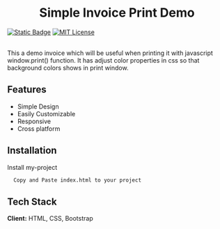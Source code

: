 <h1 align="center">Simple Invoice Print Demo</h1>


[![Static Badge](https://img.shields.io/badge/w3c-validation-blue)](https://validator.w3.org/)  [![MIT License](https://img.shields.io/badge/License-MIT-green.svg)](https://choosealicense.com/licenses/mit/)

<br>
This a demo invoice which will be useful when printing it with javascript window.print() function. It has adjust color properties in css so that background colors shows in print window.<br>

## Features

- Simple Design
- Easily Customizable
- Responsive
- Cross platform

## Installation

Install my-project

```bash
  Copy and Paste index.html to your project
```

  ## Tech Stack

**Client:** HTML, CSS, Bootstrap
